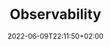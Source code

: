 ---
title: "Observability"
date: 2022-06-09T22:11:50+02:00
lastmod: 2022-06-09T22:11:50+02:00
draft: true
menu:
  docs:
    weight: 30
    parent: "Configuration"
---